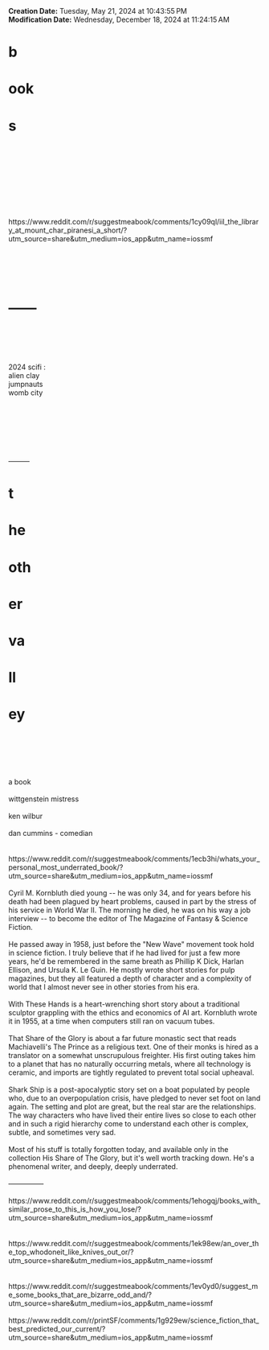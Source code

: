<div><b>Creation Date:</b> Tuesday, May 21, 2024 at 10:43:55 PM<br></div>
<div><b>Modification Date:</b> Wednesday, December 18, 2024 at 11:24:15 AM<br></div>
<div><h1>b</h1><h1>ook</h1><h1>s</h1><h1><br></h1></div>
<div><h1><br></h1></div>
<div>https://www.reddit.com/r/suggestmeabook/comments/1cy09ql/iil_the_library_at_mount_char_piranesi_a_short/?utm_source=share&amputm_medium=ios_app&amputm_name=iossmf</div>
<div><h1><br></h1></div>
<div><h1>——</h1><h1><br></h1></div>
<div>2024 scifi :<br></div>
<div>alien clay<br></div>
<div>jumpnauts <br></div>
<div>womb city</div>
<div><br></div>
<div><br></div>
<div><br></div>
<div><br></div>
<div><br></div>
<div><br></div>
<div><br></div>
<div>———<br></div>
<div><h1>t</h1><h1>he </h1><h1>oth</h1><h1>er </h1><h1>va</h1><h1>ll</h1><h1>ey</h1><h1><br></h1></div>
<div><br></div>
<div>a book <br></div>
<div><br></div>
<div>wittgenstein mistress <br></div>
<div><br></div>
<div>ken wilbur</div>
<div><br></div>
<div>dan cummins - comedian <br></div>
<div><br></div>
<div><br></div>
<div>https://www.reddit.com/r/suggestmeabook/comments/1ecb3hi/whats_your_personal_most_underrated_book/?utm_source=share&amputm_medium=ios_app&amputm_name=iossmf<br></div>
<div><br></div>
<div>Cyril M. Kornbluth died young -- he was only 34, and for years before his death had been plagued by heart problems, caused in part by the stress of his service in World War II. The morning he died, he was on his way a job interview -- to become the editor of The Magazine of Fantasy &amp Science Fiction.</div>
<div><br></div>
<div>He passed away in 1958, just before the &quotNew Wave&quot movement took hold in science fiction. I truly believe that if he had lived for just a few more years, he'd be remembered in the same breath as Phillip K Dick, Harlan Ellison, and Ursula K. Le Guin. He mostly wrote short stories for pulp magazines, but they all featured a depth of character and a complexity of world that I almost never see in other stories from his era.</div>
<div><br></div>
<div>With These Hands is a heart-wrenching short story about a traditional sculptor grappling with the ethics and economics of AI art. Kornbluth wrote it in 1955, at a time when computers still ran on vacuum tubes.</div>
<div><br></div>
<div>That Share of the Glory is about a far future monastic sect that reads Machiavelli's The Prince as a religious text. One of their monks is hired as a translator on a somewhat unscrupulous freighter. His first outing takes him to a planet that has no naturally occurring metals, where all technology is ceramic, and imports are tightly regulated to prevent total social upheaval.</div>
<div><br></div>
<div>Shark Ship is a post-apocalyptic story set on a boat populated by people who, due to an overpopulation crisis, have pledged to never set foot on land again. The setting and plot are great, but the real star are the relationships. The way characters who have lived their entire lives so close to each other and in such a rigid hierarchy come to understand each other is complex, subtle, and sometimes very sad.</div>
<div><br></div>
<div>Most of his stuff is totally forgotten today, and available only in the collection His Share of The Glory, but it's well worth tracking down. He's a phenomenal writer, and deeply, deeply underrated.<br></div>
<div><br></div>
<div>—————<br></div>
<div><br></div>
<div>https://www.reddit.com/r/suggestmeabook/comments/1ehogqj/books_with_similar_prose_to_this_is_how_you_lose/?utm_source=share&amputm_medium=ios_app&amputm_name=iossmf<br></div>
<div><br></div>
<div><br></div>
<div>https://www.reddit.com/r/suggestmeabook/comments/1ek98ew/an_over_the_top_whodoneit_like_knives_out_or/?utm_source=share&amputm_medium=ios_app&amputm_name=iossmf<br></div>
<div><br></div>
<div><br></div>
<div>https://www.reddit.com/r/suggestmeabook/comments/1ev0yd0/suggest_me_some_books_that_are_bizarre_odd_and/?utm_source=share&amputm_medium=ios_app&amputm_name=iossmf<br></div>
<div><br></div>
<div>https://www.reddit.com/r/printSF/comments/1g929ew/science_fiction_that_best_predicted_our_current/?utm_source=share&amputm_medium=ios_app&amputm_name=iossmf</div>

